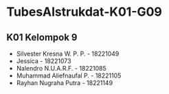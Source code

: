 # TubesAlstrukdat-K01-G09

## K01 Kelompok 9
* Silvester Kresna W. P. P.  - 18221049
* Jessica                    - 18221073
* Nalendro N.U.A.R.F.        - 18221085
* Muhammad Aliefnaufal P.    - 18221105
* Rayhan Nugraha Putra       - 18221149
